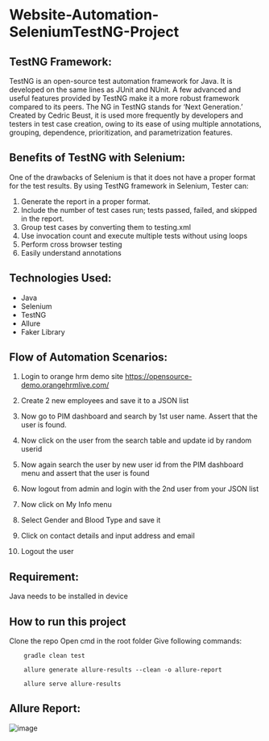 # Website-Automation-SeleniumTestNG-Project

## TestNG Framework:
TestNG is an open-source test automation framework for Java. It is developed on the same lines as JUnit and NUnit. 
A few advanced and useful features provided by TestNG make it a more robust framework compared to its peers. 
The NG in TestNG stands for ‘Next Generation.’ Created by Cedric Beust, it is used more frequently by developers and testers in test case creation, owing to its ease of using multiple annotations, grouping, dependence, prioritization, and parametrization features.

## Benefits of TestNG with Selenium:
One of the drawbacks of Selenium is that it does not have a proper format for the test results. By using TestNG framework in Selenium, Tester can:
1. Generate the report in a proper format.
2. Include the number of test cases run; tests passed, failed, and skipped in the report.
3. Group test cases by converting them to testing.xml
4. Use invocation count and execute multiple tests without using loops
5. Perform cross browser testing
6. Easily understand annotations

## Technologies Used:
- Java
- Selenium 
- TestNG
- Allure
- Faker Library

## Flow of Automation Scenarios:
1. Login to orange hrm demo site
https://opensource-demo.orangehrmlive.com/

2. Create 2 new employees and save it to a JSON list
3. Now go to PIM dashboard and search by 1st user name. Assert that the user is found.
4. Now click on the user from the search table and update id by random userid
5. Now again search the user by new user id from the PIM dashboard menu and assert that the user is found
6. Now logout from admin and login with the 2nd user from your JSON list
7. Now click on My Info menu
8. Select Gender and Blood Type and save it
9. Click on contact details and input address and email
10. Logout the user

## Requirement:
Java needs to be installed in device

## How to run this project
Clone the repo
Open cmd in the root folder
Give following commands:

        gradle clean test
        
        allure generate allure-results --clean -o allure-report
        
        allure serve allure-results

## Allure Report:

![image](https://user-images.githubusercontent.com/123467715/221544089-2e3d76fa-c793-41d3-8c9c-6b0478bd3bf2.png)

